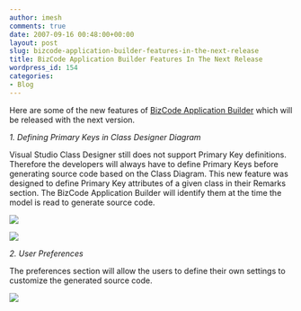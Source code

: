 ```yaml
---
author: imesh
comments: true
date: 2007-09-16 00:48:00+00:00
layout: post
slug: bizcode-application-builder-features-in-the-next-release
title: BizCode Application Builder Features In The Next Release
wordpress_id: 154
categories:
- Blog
---
```


Here are some of the new features of [BizCode Application Builder](http://www.bizcodeframework.net) which will be released with the next version.

_1. Defining Primary Keys in Class Designer Diagram_

Visual Studio Class Designer still does not support Primary Key definitions. Therefore the developers will always have to define Primary Keys before generating source code based on the Class Diagram. This new feature was designed to define Primary Key attributes of a given class in their Remarks section. The BizCode Application Builder will identify them at the time the model is read to generate source code.

![](http://rootfolder.info/images/BizCodeApplicationBuilderFeaturesInNextRelease/PrimaryKeyRemark.jpg)

![](http://rootfolder.info/images/BizCodeApplicationBuilderFeaturesInNextRelease/PrimaryKeyRemarkSource.jpg)

_2. User Preferences_

The preferences section will allow the users to define their own settings to customize the generated source code.

![](http://rootfolder.info/images/BizCodeApplicationBuilderFeaturesInNextRelease/Preferences.jpg)
